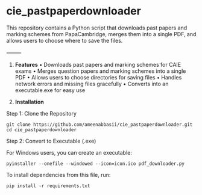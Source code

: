 # cie_pastpaperdownloader
This repository contains a Python script that downloads past papers and marking schemes from PapaCambridge, merges them into a single PDF, and allows users to choose where to save the files.

⸻

1. **Features**
	•	Downloads past papers and marking schemes for CAIE exams
	•	Merges question papers and marking schemes into a single PDF
	•	Allows users to choose directories for saving files
	•	Handles network errors and missing files gracefully
	•	Converts into an executable.exe for easy use

2. **Installation**

Step 1: Clone the Repository
```
git clone https://github.com/ameenabbasii/cie_pastpaperdownloader.git
cd cie_pastpaperdownloader
```
Step 2: Convert to Executable (.exe)
   
For Windows users, you can create an executable:
```
pyinstaller --onefile --windowed --icon=icon.ico pdf_downloader.py
```

To install dependencies from this file, run:
```
pip install -r requirements.txt
```

